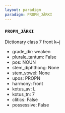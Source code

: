 ```yaml
---
layout: paradigm
paradigm: PROPN_JÄRKI
---
```

### ` PROPN_JÄRKI `

Dictionary class 7 front k~j
* grade_dir: weaken
* plurale_tantum: False
* pos: NOUN
* stem_diphthong: None
* stem_vowel: None
* upos: PROPN
* harmony: front
* kotus_av: L
* kotus_tn: 7
* clitics: False
* possessive: False
